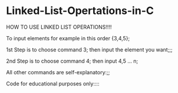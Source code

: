 # Linked-List-Opertations-in-C

HOW TO USE LINKED LIST OPERATIONS!!!!

To input elements for example in this order {3,4,5};

1st Step is to choose command 3; then input the element you want;;;

2nd Step is to choose command 4; then input 4,5 ... n;

All other commands are self-explanatory:;;

Code for educational purposes only::::
